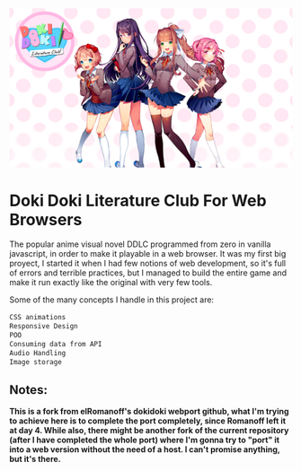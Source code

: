 <img src="descarga.png"/>
<h1>Doki Doki Literature Club For Web Browsers</h1>

The popular anime visual novel DDLC programmed from zero in vanilla javascript, in order to make it playable in a web browser. It was my first big proyect, I started it when I had few notions of web development, so it's full of errors and terrible practices, but I managed to build the entire game and make it run exactly like the original with very few tools.

Some of the many concepts I handle in this project are:

    CSS animations
    Responsive Design
    POO
    Consuming data from API
    Audio Handling 
    Image storage

<h2><b>Notes:</h2> This is a fork from elRomanoff's dokidoki webport github, what I'm trying to achieve here is to complete the port completely, since Romanoff left it at day 4.
While also, there might be another fork of the current repository (after I have completed the whole port) where I'm gonna try to "port" it into a web version without the need of a host.
I can't promise anything, but it's there.</b>
